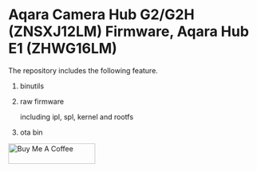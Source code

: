 # Aqara Camera Hub G2/G2H (ZNSXJ12LM) Firmware, Aqara Hub E1 (ZHWG16LM)

The repository includes the following feature.

1. binutils

2. raw firmware

    including ipl, spl, kernel and rootfs

3. ota bin


<a href="https://www.buymeacoffee.com/niceboygithub" target="_blank"><img src="https://cdn.buymeacoffee.com/buttons/default-orange.png" alt="Buy Me A Coffee" height="41" width="174"></a>